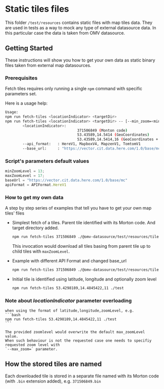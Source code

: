 # Static tiles files

This folder `/test/resources` contains static files with map tiles data. They are used in
tests as a way to mock any type of external datasource data. In this particular case the data is
taken from OMV datasource.

## Getting Started

These instructions will show you how to get your own data as static binary files taken from external
map datasources.

### Prerequisites

Fetch tiles requires only running a single `npm` command with specific parameters set.

Here is a usage help:

```bash
Usage:
npm run fetch-tiles <locationIndicator> <targetDir>
npm run fetch-tiles <locationIndicator> <targetDir> -- [--min_zoom=<minZoomLevel>] [--max_zoom=<maxZoomLevel>] [--base_url=<ulr>] [--api_format=<formatName>]
        <locationIndicator>:
                                 371506849 (Monton code)
                                 53.43589,14.5414 (GeoCoordinates)
                                 53.43589,14.5414,16 (GeoCoordinates + ZoomLevel)
        --api_format:   : HereV1, MapboxV4, MapzenV1, TomtomV1
        --base_url:     : "https://vector.cit.data.here.com/1.0/base/mc"
```

### Script's parameters default values

```javascript
minZoomLevel = 13;
maxZoomLevel = 17;
baseUrl = "https://vector.cit.data.here.com/1.0/base/mc"
apiFormat = APIFormat.HereV1
```

### How to get my own data

A step by step series of examples that tell you have to get your own map tiles' files

* Simplest fetch of a tiles. Parent tile identified with its Morton code. And target directory added.
    ```bash
    npm run fetch-tiles 371506849 ./@omv-datasource/test/resources/tiles
    ```
    This invocation would download all tiles basing from parent tile up to child tiles with
    `maxZoomLevel`.

* Example with different API Format and changed base_url

    ```bash
    npm run fetch-tiles 371506849 ./@omv-datasource/test/resources/tiles -- --api_format=HereV1 --base_url="localhost:8080"

    ```

* Initial tile is identified using latitude, longitude and optionally zoom level

    ```bash
    npm run fetch-tiles 53.4298189,14.4845422,11 ./test
    ```

### Note about _locationIndicator_ parameter overloading

    when using the format of latitude,longitude,zoomLevel, e.g.
    ```bash
    npm run fetch-tiles 53.4298189,14.4845422,11 ./test
    ```

    The provided zoomlevel would overwrite the default max_zoomLevel value.
    When such behaviour is not the requested case one needs to specifiy requested zoom level with
    `--max_zoom=` parameter.

## How the stored tiles are named

Each downloaded tile is stored in a separate file named with its Morton code (with `.bin` extension
added), e.g. `371506849.bin`
